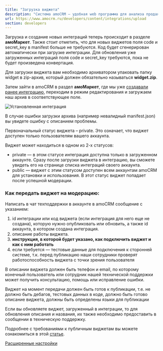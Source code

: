 ```yaml
---
title: "Загрузка виджета"
description: "Система amoCRM – удобная web программа для анализа продаж, доступная в режиме online из любой точки мира! Подробности узнавайте по указанным на сайте телефонам в Москве."
url: https://www.amocrm.ru/developers/content/integrations/upload
section: developers
---
```


Загрузка и создание новых интеграций теперь происходит в разделе **амоМаркет**. Также стоит отметить, что для новых виджетов поля code и secret\_key в manifest больше не требуются. Код будет сгенерирован автоматически при загрузке интеграции. Для обновления уже загруженных интеграций поля code и secret\_key требуются, пока не будет произведена конвертация.

Для загрузки виджета вам необходимо архиватором упаковать папку widget в zip-архив, который должен обязательно называться **widget.zip**.

Затем зайти в amoCRM в раздел **амоМаркет**, где мы уже [создавали ранее интеграцию](https://www.amocrm.ru/developers/content/oauth/step-by-step), переходим в режим редактирования и загружаем наш архив в соответствующее поле.

![Установленная интеграция](https://www.amocrm.ru/static/assets/developers/files/oauth/upload_integration_widget.png?1)

В случае ошибки загрузки архива (например невалидный manifest.json) вы увидете ошибку с описанием проблемы.

Первоначальный статус виджета – private. Это означает, что виджет доступен только пользователям вашего аккаунта.

Виджет может находиться в одном из 2-х статусов:

- private — в этом статусе интеграция доступна только в загруженном аккаунте. Сразу после загрузки виджета в интеграцию, вы сможете увидеть его на странице списка интеграций своего аккаунта.
- public — виджет с этим статусом доступен всем аккаунтам amoCRM для установки и использования. В этот статус виджет попадает после успешной модерации.

### Как передать виджет на модерацию:

Написать в чат техподдержки в аккаунте в amoCRM сообщение с указанием:

1. id интеграции или код виджета (если интеграция для него еще не создана), которую нужно опубликовать или обновить, а также id аккаунта, в котором создана интеграция.
2. описание работы виджета.
3. **инструкция, в которой будет указано, как подключить виджет и как с ним работать**
4. если требуется — тестовые данные для подключения к сторонней системе, т.к. перед публикацию наши сотрудники проверят работоспособность виджета с точки зрения пользователя

В описании виджета должен быть телефон и email, по которому конечный пользователь или сотрудник нашей технической поддержки может получить консультацию, помощь или исправление ошибки.

Виджет на момент передачи должен быть готов к публикации, т.е. не должно быть дебагов, тестовых данных в коде, должно быть готово описание виджета, должны быть определены языки для публикации

Если вы обновляете виджет, загруженный в интеграции, то для обновления описания и названия, их также необходимо предоставить в сообщении в техническую поддержку.

Подробнее с требованиями к публичным виджетам вы можете ознакомиться в этой [статье](https://www.amocrm.ru/developers/content/integrations/requirements).

[Расширенные настройки](https://www.amocrm.ru/developers/content/integrations/custom_settings)